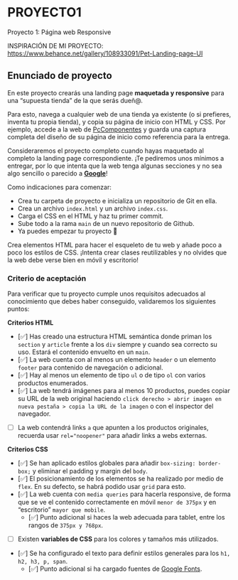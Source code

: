 # PROYECTO1
Proyecto 1: Página web Responsive

INSPIRACIÓN DE MI PROYECTO:
https://www.behance.net/gallery/108933091/Pet-Landing-page-UI 

## Enunciado de proyecto

En este proyecto crearás una landing page **maquetada y responsive** para una “supuesta tienda” de la que serás dueñ@. 

Para esto, navega a cualquier web de una tienda ya existente (o si prefieres, inventa tu propia tienda), y copia su página de inicio con HTML y CSS. Por ejemplo, accede a la web de [PcComponentes](https://www.pccomponentes.com/) y guarda una captura completa del diseño de su página de inicio como referencia para la entrega.

Consideraremos el proyecto completo cuando hayas maquetado al completo la landing page correspondiente. ¡Te pediremos unos mínimos a entregar, por lo que intenta que la web tenga algunas secciones y no sea algo sencillo o parecido a **[Google](https://www.google.es/)**!

Como indicaciones para comenzar:

- Crea tu carpeta de proyecto e inicializa un repositorio de Git en ella.
- Crea un archivo `index.html` y un archivo `index.css`.
- Carga el CSS en el HTML y haz tu primer commit.
- Sube todo a la rama `main` de un nuevo repositorio de Github.
- Ya puedes empezar tu proyecto 🚀

Crea elementos HTML para hacer el esqueleto de tu web y añade poco a poco los estilos de CSS. ¡Intenta crear clases reutilizables y no olvides que la web debe verse bien en móvil y escritorio!

### Criterio de aceptación

Para verificar que tu proyecto cumple unos requisitos adecuados al conocimiento que debes haber conseguido, validaremos los siguientes puntos:

**Criterios HTML**

- [✅]  Has creado una estructura HTML semántica donde priman los `section` y `article` frente a los `div` siempre y cuando sea correcto su uso. Estará el contenido envuelto en un `main`.
- [✅]  La web cuenta con al menos un elemento `header` o un elemento `footer` para contenido de navegación o adicional.
- [✅]  Hay al menos un elemento de tipo `ul` o de tipo `ol` con varios productos enumerados.
- [✅]  La web tendrá imágenes para al menos 10 productos, puedes copiar su URL de la web original haciendo `click derecho > abrir imagen en nueva pestaña > copia la URL de la imagen` o con el inspector del navegador.
- [ ]  La web contendrá links `a` que apunten a los productos originales, recuerda usar `rel="noopener"` para añadir links a webs externas.

**Criterios CSS**

- [✅]  Se han aplicado estilos globales para añadir `box-sizing: border-box;` y eliminar el padding y margin del `body`.
- [✅]  El posicionamiento de los elementos se ha realizado por medio de `flex`. En su defecto, se habrá podido usar `grid` para esto.
- [✅]  La web cuenta con `media queries` para hacerla responsive, de forma que se ve el contenido correctamente en móvil `menor de 375px` y en “escritorio” `mayor que mobile`.
    - [✅]  Punto adicional si haces la web adecuada para tablet, entre los rangos de `375px y 768px`.
- [ ]  Existen **variables de CSS** para los colores y tamaños más utilizados.
- [✅]  Se ha configurado el texto para definir estilos generales para los `h1, h2, h3, p, span`.
    - [✅]  Punto adicional si ha cargado fuentes de [Google Fonts](https://fonts.google.com/).
